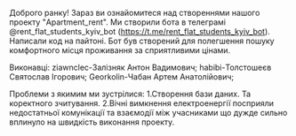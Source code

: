 Доброго ранку!
Зараз ви ознайомитеся над створеннями нашого проекту "Apartment_rent".
Ми створили бота в телеграмі @rent_flat_students_kyiv_bot (https://t.me/rent_flat_students_kyiv_bot). Написали код на пайтоні. Бот був створений для полегшення пошуку комфортного місця проживання за сприятливими цінами.

Виконавці: 
ziawnclec-Залізняк Антон Вадимович; 
habibi-Толстошеєв Святослав Ігорович; 
Georkolin-Чабан Артем Анатолійович; 

Проблеми з якимим ми зустрілися:
1.Створення бази даних. Та коректного зчитування.
2.Вічні вимкнення електроенергії посприяли недостатньої комунікації та взаємодії між учасниками що дужде сильно вплинуло на швидкість виконання проекту.
